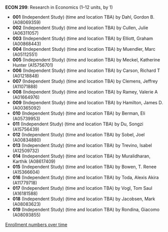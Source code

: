 **ECON 299**: Research in Economics (1–12 units, by 1)

- **001** (Independent Study) (time and location TBA) by Dahl, Gordon B. (A08069359)
- **002** (Independent Study) (time and location TBA) by Cullen, Julie (A06311057)
- **003** (Independent Study) (time and location TBA) by Elliott, Graham (A00868443)
- **004** (Independent Study) (time and location TBA) by Muendler, Marc (A05112551)
- **005** (Independent Study) (time and location TBA) by Meckel, Katherine Hunter (A15756701)
- **006** (Independent Study) (time and location TBA) by Carson, Richard T (A01218848)
- **007** (Independent Study) (time and location TBA) by Clemens, Jeffrey (A11071888)
- **008** (Independent Study) (time and location TBA) by Ramey, Valerie A (A01664976)
- **009** (Independent Study) (time and location TBA) by Hamilton, James D. (A00365092)
- **010** (Independent Study) (time and location TBA) by Berman, Eli (A05739953)
- **011** (Independent Study) (time and location TBA) by Du, Songzi (A15756439)
- **012** (Independent Study) (time and location TBA) by Sobel, Joel (A00834880)
- **013** (Independent Study) (time and location TBA) by Trevino, Isabel (A12509732)
- **014** (Independent Study) (time and location TBA) by Muralidharan, Karthik (A08617409)
- **015** (Independent Study) (time and location TBA) by Bowen, T. Renee (A15366604)
- **016** (Independent Study) (time and location TBA) by Toda, Alexis Akira (A11779718)
- **017** (Independent Study) (time and location TBA) by Vogl, Tom Saul (A16181588)
- **018** (Independent Study) (time and location TBA) by Jacobsen, Mark (A08083623)
- **019** (Independent Study) (time and location TBA) by Rondina, Giacomo (A08093855)

[Enrollment numbers over time](./ECON299.tsv)
